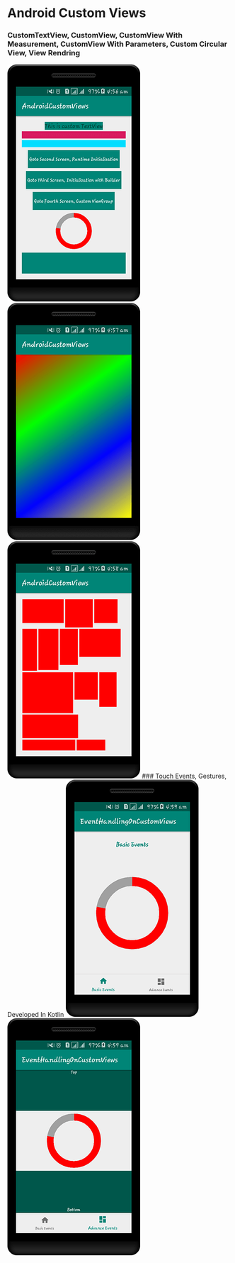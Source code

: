 # Android Custom Views

### CustomTextView, CustomView, CustomView With Measurement, CustomView With Parameters, Custom Circular View, View Rendring
<img src="./screens/01.png" width=“100”/>
<img src="./screens/04.png" width=“100”/>
<img src="./screens/05.png" width=“100”/>
### Touch Events, Gestures, Developed In Kotlin
<img src="./screens/06.png" width=“100”/>
<img src="./screens/07.png" width=“100”/>
